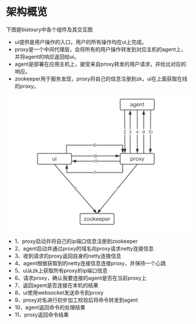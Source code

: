 # 架构概览
下图是bistoury中各个组件及其交互图
- ui提供是用户操作的入口，用户的所有操作均在ui上完成。
- proxy是一个中间代理层，会将所有的用户操作转发到对应主机的agent上，并将agent的响应返回给ui。
- agent是部署在应用主机上，接受来自proxy转发的用户请求，并给出对应的响应。
- zookeeper用于服务发现，proxy将自己的信息注册到zk，ui在上面获取在线的proxy。

![组件交互图](../image/design.png)
- 1、proxy启动并将自己的ip端口信息注册到zookeeper
- 2、agent启动并通过proxy的域名向proxy请求netty连接信息
- 3、收到请求的proxy返回自身的netty连接信息
- 4、agent根据获取到的netty连接信息连接proxy，并保持一个心跳
- 5、ui从zk上获取所有proxy的ip端口信息
- 6、请求proxy，确认我要连接的agent是否在当前proxy上
- 7、返回agent是否连接在本机的结果
- 8、ui使用websocket发送命令到proxy
- 9、proxy对名进行初步加工校验后将命令转发到agent
- 10、agent返回命令的处理结果
- 11、proxy返回命令结果

